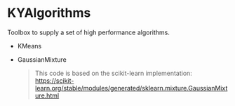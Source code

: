 # KYAlgorithms

Toolbox to supply a set of high performance algorithms.

* KMeans

* GaussianMixture

  > This code is based on the scikit-learn implementation: https://scikit-learn.org/stable/modules/generated/sklearn.mixture.GaussianMixture.html

